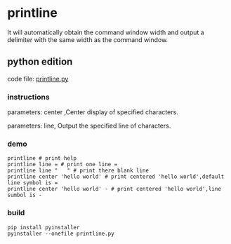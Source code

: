 # printline

It will automatically obtain the command window width and output a delimiter with the same width as the command window.

## python edition

code file: [printline.py](https://github.com/franklin-gaoxy/tools/blob/main/src/printline/printline.py)

### instructions

parameters: center ,Center display of specified characters.

parameters: line, Output the specified line of characters.

### demo

```shell
printline # print help
printline line = # print one line =
printline line "   " # print there blank line
printline center 'hello world' # print centered 'hello world',default line symbol is =
printline center 'hello world' - # print centered 'hello world',line sumbol is -
```

### build

```
pip install pyinstaller
pyinstaller --onefile printline.py
```

